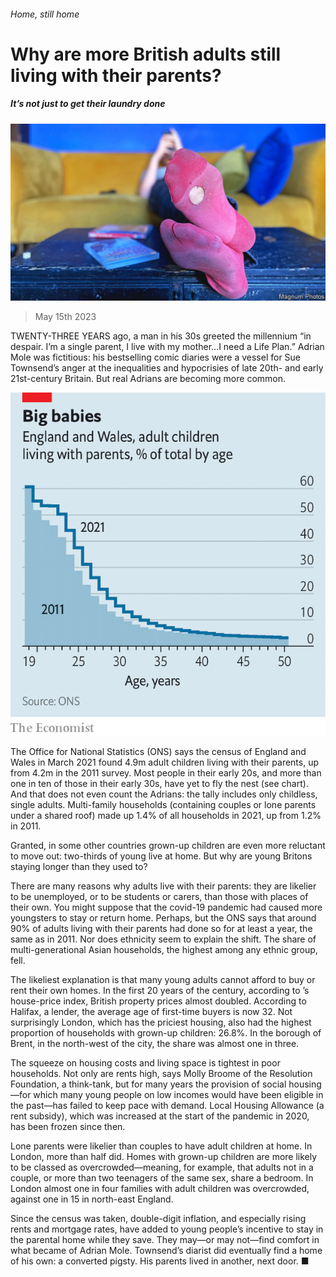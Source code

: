 ###### Home, still home

# Why are more British adults still living with their parents? 

##### It’s not just to get their laundry done 

![image](images/20230520_BRP003.jpg) 

> May 15th 2023 

TWENTY-THREE YEARS ago, a man in his 30s greeted the millennium “in despair. I’m a single parent, I live with my mother…I need a Life Plan.” Adrian Mole was fictitious: his bestselling comic diaries were a vessel for Sue Townsend’s anger at the inequalities and hypocrisies of late 20th- and early 21st-century Britain. But real Adrians are becoming more common.

![image](images/20230520_BRC155.png) 


The Office for National Statistics (ONS) says the census of England and Wales in March 2021 found 4.9m adult children living with their parents, up from 4.2m in the 2011 survey. Most people in their early 20s, and more than one in ten of those in their early 30s, have yet to fly the nest (see chart). And that does not even count the Adrians: the tally includes only childless, single adults. Multi-family households (containing couples or lone parents under a shared roof) made up 1.4% of all households in 2021, up from 1.2% in 2011.

Granted, in some other countries grown-up children are even more reluctant to move out: two-thirds of young  live at home. But why are young Britons staying longer than they used to?


There are many reasons why adults live with their parents: they are likelier to be unemployed, or to be students or carers, than those with places of their own. You might suppose that the covid-19 pandemic had caused more youngsters to stay or return home. Perhaps, but the ONS says that around 90% of adults living with their parents had done so for at least a year, the same as in 2011. Nor does ethnicity seem to explain the shift. The share of multi-generational Asian households, the highest among any ethnic group, fell. 

The likeliest explanation is that many young adults cannot afford to buy or rent their own homes. In the first 20 years of the century, according to ’s house-price index, British property prices almost doubled. According to Halifax, a lender, the average age of first-time buyers is now 32. Not surprisingly London, which has the priciest housing, also had the highest proportion of households with grown-up children: 26.8%. In the borough of Brent, in the north-west of the city, the share was almost one in three. 

The squeeze on housing costs and living space is tightest in poor households. Not only are rents high, says Molly Broome of the Resolution Foundation, a think-tank, but for many years the provision of social housing—for which many young people on low incomes would have been eligible in the past—has failed to keep pace with demand. Local Housing Allowance (a rent subsidy), which was increased at the start of the pandemic in 2020, has been frozen since then.

Lone parents were likelier than couples to have adult children at home. In London, more than half did. Homes with grown-up children are more likely to be classed as overcrowded—meaning, for example, that adults not in a couple, or more than two teenagers of the same sex, share a bedroom. In London almost one in four families with adult children was overcrowded, against one in 15 in north-east England.

Since the census was taken, double-digit inflation, and especially rising rents and mortgage rates, have added to young people’s incentive to stay in the parental home while they save. They may—or may not—find comfort in what became of Adrian Mole. Townsend’s diarist did eventually find a home of his own: a converted pigsty. His parents lived in another, next door. ■


